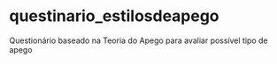 # questinario_estilosdeapego
Questionário baseado na Teoria do Apego para avaliar possível tipo de apego
